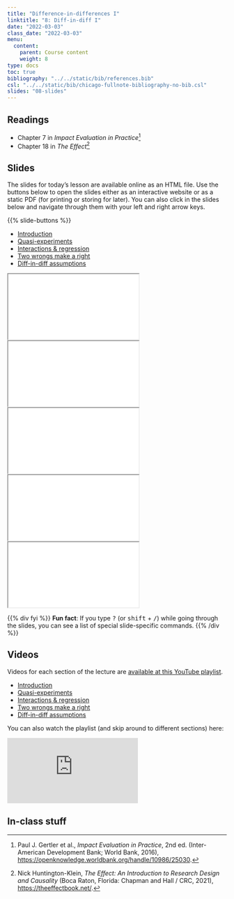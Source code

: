 ```yaml
---
title: "Difference-in-differences I"
linktitle: "8: Diff-in-diff I"
date: "2022-03-03"
class_date: "2022-03-03"
menu:
  content:
    parent: Course content
    weight: 8
type: docs
toc: true
bibliography: "../../static/bib/references.bib"
csl: "../../static/bib/chicago-fullnote-bibliography-no-bib.csl"
slides: "08-slides"
---
```


## Readings

-   <i class="fas fa-book"></i> Chapter 7 in *Impact Evaluation in Practice*[^1]
-   <i class="fas fa-book"></i> Chapter 18 in *The Effect*[^2]

## Slides

The slides for today’s lesson are available online as an HTML file. Use the buttons below to open the slides either as an interactive website or as a static PDF (for printing or storing for later). You can also click in the slides below and navigate through them with your left and right arrow keys.

{{% slide-buttons %}}

<ul class="nav nav-tabs" id="slide-tabs" role="tablist">
<li class="nav-item">
<a class="nav-link active" id="introduction-tab" data-toggle="tab" href="#introduction" role="tab" aria-controls="introduction" aria-selected="true">Introduction</a>
</li>
<li class="nav-item">
<a class="nav-link" id="quasiexperiments-tab" data-toggle="tab" href="#quasiexperiments" role="tab" aria-controls="quasiexperiments" aria-selected="false">Quasi-experiments</a>
</li>
<li class="nav-item">
<a class="nav-link" id="interactions--regression-tab" data-toggle="tab" href="#interactions--regression" role="tab" aria-controls="interactions--regression" aria-selected="false">Interactions & regression</a>
</li>
<li class="nav-item">
<a class="nav-link" id="two-wrongs-make-a-right-tab" data-toggle="tab" href="#two-wrongs-make-a-right" role="tab" aria-controls="two-wrongs-make-a-right" aria-selected="false">Two wrongs make a right</a>
</li>
<li class="nav-item">
<a class="nav-link" id="diffindiff-assumptions-tab" data-toggle="tab" href="#diffindiff-assumptions" role="tab" aria-controls="diffindiff-assumptions" aria-selected="false">Diff-in-diff assumptions</a>
</li>
</ul>

<div id="slide-tabs" class="tab-content">

<div id="introduction" class="tab-pane fade show active" role="tabpanel" aria-labelledby="introduction-tab">

<div class="embed-responsive embed-responsive-16by9">

<iframe class="embed-responsive-item" src="/slides/08-slides.html#1">
</iframe>

</div>

</div>

<div id="quasiexperiments" class="tab-pane fade" role="tabpanel" aria-labelledby="quasiexperiments-tab">

<div class="embed-responsive embed-responsive-16by9">

<iframe class="embed-responsive-item" src="/slides/08-slides.html#quasi-experiments">
</iframe>

</div>

</div>

<div id="interactions--regression" class="tab-pane fade" role="tabpanel" aria-labelledby="interactions--regression-tab">

<div class="embed-responsive embed-responsive-16by9">

<iframe class="embed-responsive-item" src="/slides/08-slides.html#interactions-regression">
</iframe>

</div>

</div>

<div id="two-wrongs-make-a-right" class="tab-pane fade" role="tabpanel" aria-labelledby="two-wrongs-make-a-right-tab">

<div class="embed-responsive embed-responsive-16by9">

<iframe class="embed-responsive-item" src="/slides/08-slides.html#two-wrongs">
</iframe>

</div>

</div>

<div id="diffindiff-assumptions" class="tab-pane fade" role="tabpanel" aria-labelledby="diffindiff-assumptions-tab">

<div class="embed-responsive embed-responsive-16by9">

<iframe class="embed-responsive-item" src="/slides/08-slides.html#diff-diff-assumptions">
</iframe>

</div>

</div>

</div>

{{% div fyi %}}
**Fun fact**: If you type <kbd>?</kbd> (or <kbd>shift</kbd> + <kbd>/</kbd>) while going through the slides, you can see a list of special slide-specific commands.
{{% /div %}}

## Videos

Videos for each section of the lecture are [available at this YouTube playlist](https://www.youtube.com/playlist?list=PLS6tnpTr39sHydbEoTK9DkyKV92-uE3r-).

-   [Introduction](https://www.youtube.com/watch?v=4y84N23Mx-o&list=PLS6tnpTr39sHydbEoTK9DkyKV92-uE3r-)
-   [Quasi-experiments](https://www.youtube.com/watch?v=ZHBZtKL7zAg&list=PLS6tnpTr39sHydbEoTK9DkyKV92-uE3r-)
-   [Interactions & regression](https://www.youtube.com/watch?v=B060u1zGOWo&list=PLS6tnpTr39sHydbEoTK9DkyKV92-uE3r-)
-   [Two wrongs make a right](https://www.youtube.com/watch?v=0v1aE70FhsQ&list=PLS6tnpTr39sHydbEoTK9DkyKV92-uE3r-)
-   [Diff-in-diff assumptions](https://www.youtube.com/watch?v=tDWoNTk8CS4&list=PLS6tnpTr39sHydbEoTK9DkyKV92-uE3r-)

You can also watch the playlist (and skip around to different sections) here:

<div class="embed-responsive embed-responsive-16by9">

<iframe class="embed-responsive-item" src="https://www.youtube.com/embed/playlist?list=PLS6tnpTr39sHydbEoTK9DkyKV92-uE3r-" frameborder="0" allow="accelerometer; autoplay; encrypted-media; gyroscope; picture-in-picture" allowfullscreen>
</iframe>

</div>

## In-class stuff

[^1]: Paul J. Gertler et al., *Impact Evaluation in Practice*, 2nd ed. (Inter-American Development Bank; World Bank, 2016), <https://openknowledge.worldbank.org/handle/10986/25030>.

[^2]: Nick Huntington-Klein, *The Effect: An Introduction to Research Design and Causality* (Boca Raton, Florida: Chapman and Hall / CRC, 2021), <https://theeffectbook.net/>.
